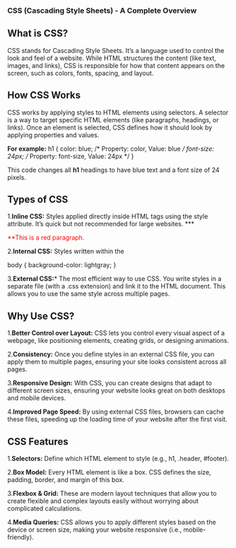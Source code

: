 ### CSS (Cascading Style Sheets) - A Complete Overview

## What is CSS?

CSS stands for Cascading Style Sheets. It’s a language used to control the look and feel of a website. While HTML structures the content (like text, images, and links), CSS is responsible for how that content appears on the screen, such as colors, fonts, spacing, and layout.

## How CSS Works

CSS works by applying styles to HTML elements using selectors. A selector is a way to target specific HTML elements (like paragraphs, headings, or links). Once an element is selected, CSS defines how it should look by applying properties and values.

**For example:** h1 {
  color: blue; /* Property: color, Value: blue */
  font-size: 24px; /* Property: font-size, Value: 24px */
}

This code changes all **h1** headings to have blue text and a font size of 24 pixels.

## Types of CSS

1.**Inline CSS:** Styles applied directly inside HTML tags using the style attribute. It’s quick but not recommended for large websites.
***<p style="color: red;">**This is a red paragraph.</p>

2.**Internal CSS:** Styles written within the <style> tag in the HTML file. Good for single-page websites.
**<style>
  body {
    background-color: lightgray;
  }
</style>**

  body {
    background-color: lightgray;
  }
</style>



3.**External CSS:*** The most efficient way to use CSS. You write styles in a separate file (with a .css extension) and link it to the HTML document. This allows you to use the same style across multiple pages.
**<link rel="stylesheet" href="styles.css">**

## Why Use CSS?

1.**Better Control over Layout:** CSS lets you control every visual aspect of a webpage, like positioning elements, creating grids, or designing animations.

2.**Consistency:** Once you define styles in an external CSS file, you can apply them to multiple pages, ensuring your site looks consistent across all pages.

3.**Responsive Design:** With CSS, you can create designs that adapt to different screen sizes, ensuring your website looks great on both desktops and mobile devices.

4.**Improved Page Speed:** By using external CSS files, browsers can cache these files, speeding up the loading time of your website after the first visit.

## CSS Features

1.**Selectors:** Define which HTML element to style (e.g., h1, .header, #footer).

2.**Box Model:** Every HTML element is like a box. CSS defines the size, padding, border, and margin of this box.

3.**Flexbox & Grid:** These are modern layout techniques that allow you to create flexible and complex layouts easily without worrying about complicated calculations.

4.**Media Queries:** CSS allows you to apply different styles based on the device or screen size, making your website responsive (i.e., mobile-friendly).
